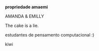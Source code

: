 <b>propriedade amaemi</b><p>
<p>AMANDA & EMILLY<p>
<p>The cake is a lie.<p>
<p>estudantes de pensamento computacional :)<p>
kiwi
